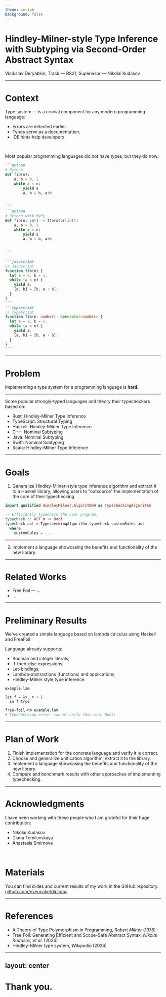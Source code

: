 ```yaml
---
theme: seriph
background: false
---
```


<h1 class="text-4xl!">
  Hindley-Milner-style Type Inference
  <br/>
  with Subtyping via Second-Order Abstract Syntax
</h1>

<div class="mt-8 text-gray-4">
Vladislav Deryabkin, Track — BS21, Supervisor — Nikolai Kudasov
</div>


---

# Context

<span/>

Type system — is a crucial component for any modern programming language:

- Errors are detected earlier.
- Types serve as a documentation.
- IDE hints help developers.

<br/>

Most popular programming languages did not have types<v-click>, but they do now:</v-click>

<div class="grid grid-cols-2 gap-4">

````md magic-move {at:'1'}
```python
# Python
def fib(n):
    a, b = 0, 1
    while a < n:
        yield a
        a, b = b, a+b
ㅤ
ㅤ
```
```python
# Python with MyPy
def fib(n: int) -> Iterator[int]:
    a, b = 0, 1
    while a < n:
        yield a
        a, b = b, a+b
ㅤ
ㅤ
```
````

````md magic-move {at:'1'}
```javascript
// JavaScript
function fib(n) {
  let a = 0, b = 1;
  while (a < n) {
    yield a;
    [a, b] = [b, a + b];
  }
}
```
```typescript
// TypeScript
function fib(n: number): Generator<number> {
  let a = 0, b = 1;
  while (a < n) {
    yield a;
    [a, b] = [b, a + b];
  }
}
```
````

</div>

---

# Problem

<span/>

Implementing a type system for a programming language is **hard**.

<hr/>

Some popular strongly-typed languages and theory their typecheckers based on:

- Rust: <span class="text-gray" v-mark.underline.orange="1">Hindley-Milner Type Inference</span>
- TypeScript: <span class="text-gray">Structural Typing</span>
- Haskell: <span class="text-gray" v-mark.underline.orange="1">Hindley-Milner Type Inference</span>
- C++: <span class="text-gray">Nominal Subtyping</span>
- Java: <span class="text-gray">Nominal Subtyping</span>
- Swift: <span class="text-gray">Nominal Subtyping</span>
- Scala: <span class="text-gray" v-mark.underline.orange="1">Hindley-Milner Type Inference</span>

---

# Goals

<span/>

1. Generalize Hindley-Milner-style type inference algorithm and extract it to a Haskell library,
allowing users to "outsource" the implementation of the core of their typechecking.

```haskell
import qualified HindleyMilner.AlgorithmW as TypecheckingAlgorithm

-- Efficiently typecheck the user program.
typecheck :: AST n -> Bool
typecheck ast = TypecheckingAlgorithm.typecheck customRules ast
  where
    customRules = ...
```

<hr class="my-6"/>

2. Implement a language showcasing the benefits and functionality of the new library.

---

# Related Works

- Free Foil — ...
- ...

---

# Preliminary Results

<span/>

We've created a simple language based on lambda calculus using Haskell and FreeFoil.

Language already supports:
- Boolean and integer literals;
- If-then-else expressions;
- Let-bindings;
- Lambda-abstractions (functions) and applications;
- Hindley-Milner style type inference.

`example.lam`

```
let f = λx. x + 1
  in f true
```

``` sh
free-foil-hm example.lam
# Typechecking error: cannot unify (Nat with Bool)
```

---

# Plan of Work

1. Finish implementation for the concrete language and verify it is correct.
2. Choose and generalize unification algorithm, extract it to the library.
3. Implement a language showcasing the benefits and functionality of the new library.
4. Compare and benchmark results with other approaches of implementing typechecking.

---

# Acknowledgments

I have been working with these people who I am grateful for their huge contribution:
- Nikolai Kudasov
- Diana Tomilovskaya
- Anastasia Smirnova

<br/>

# Materials

You can find slides and current results of my work in the GitHub repository:<br/>
[github.com/evermake/diploma](http://github.com/evermake/diploma)

---

# References

- A Theory of Type Polymorphism in Programming, _Robert Milner_ (1978)
- Free Foil: Generating Efficient and Scope-Safe Abstract Syntax, _Nikolai Kudasov, et al._ (2024)
- Hindley–Milner type system, _Wikipedia_ (2024)

---
layout: center
---

# Thank you.
